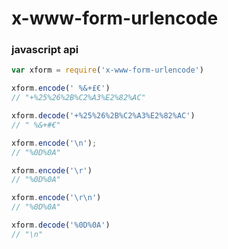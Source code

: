 # x-www-form-urlencode

### javascript api

```javascript
var xform = require('x-www-form-urlencode')

xform.encode(' %&+£€')
// "+%25%26%2B%C2%A3%E2%82%AC"

xform.decode('+%25%26%2B%C2%A3%E2%82%AC')
// " %&+#€"

xform.encode('\n');
// "%0D%0A"

xform.encode('\r')
// "%0D%0A"

xform.encode('\r\n')
// "%0D%0A"

xform.decode('%0D%0A')
// "\n"
```

